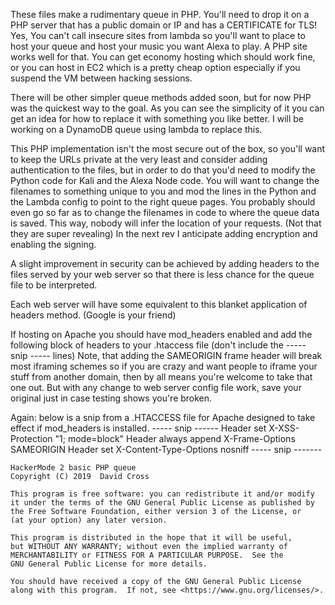 These files make a rudimentary queue in PHP. You'll need to drop it on a PHP server that has a public domain or IP and has a CERTIFICATE for TLS! Yes, You can't call insecure sites from lambda so you'll want to place to host your queue and host your music you want Alexa to play. A PHP site works well for that. You can get economy hosting which should work fine, or you can host in EC2 which is a pretty cheap option especially if you suspend the VM between hacking sessions.

There will be other simpler queue methods added soon, but for now PHP was the quickest way to the goal. As you can see the simplicity of it you can get an idea for how to replace it with something you like better. I will be working on a DynamoDB queue using lambda to replace this.

This PHP implementation isn't the most secure out of the box, so you'll want to keep the URLs private at the very least and consider adding authentication to the files, but in order to do that you'd need to modify the Python code for Kali and the Alexa Node code. You will want to change the filenames to something unique to you and mod the lines in the Python and the Lambda config to point to the right queue pages. You probably should even go so far as to change the filenames in code to where the queue data is saved. This way, nobody will infer the location of your requests. (Not that they are super revealing) In the next rev I anticipate adding encryption and enabling the signing.

A slight improvement in security can be achieved by adding headers to the files served by your web server so that there is less chance for the queue file to be interpreted.

Each web server will have some equivalent to this blanket application of headers method. (Google is your friend)

If hosting on Apache you should have mod_headers enabled and add the following block of headers to your .htaccess file (don't include the ----- snip ----- lines)
Note, that adding the SAMEORIGIN frame header will break most iframing schemes so if you are crazy and want people to iframe your stuff from another domain, then by all means you're welcome to take that one out. But with any change to web server config file work, save your original just in case testing shows you're broken.

Again: below is a snip from a .HTACCESS file for Apache designed to take effect if mod_headers is installed.
----- snip ------
<IfModule mod_headers.c>
	Header set X-XSS-Protection "1; mode=block"
	Header always append X-Frame-Options SAMEORIGIN
	Header set X-Content-Type-Options nosniff
</IfModule>
----- snip -------




    HackerMode 2 basic PHP queue
    Copyright (C) 2019  David Cross

    This program is free software: you can redistribute it and/or modify
    it under the terms of the GNU General Public License as published by
    the Free Software Foundation, either version 3 of the License, or
    (at your option) any later version.

    This program is distributed in the hope that it will be useful,
    but WITHOUT ANY WARRANTY; without even the implied warranty of
    MERCHANTABILITY or FITNESS FOR A PARTICULAR PURPOSE.  See the
    GNU General Public License for more details.

    You should have received a copy of the GNU General Public License
    along with this program.  If not, see <https://www.gnu.org/licenses/>.
